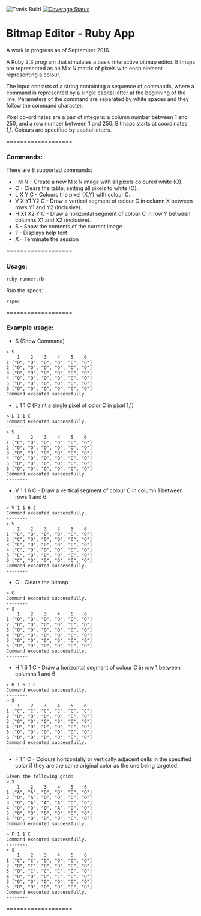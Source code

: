![Travis Build](https://travis-ci.org/benhawker/bm-editor.svg?branch=master)
[![Coverage Status](https://coveralls.io/repos/benhawker/bm-editor/badge.svg?branch=master&service=github)](https://coveralls.io/github/benhawker/bm-editor?branch=master)

# Bitmap Editor - Ruby App

A work in progress as of September 2016.

A Ruby 2.3 program that simulates a basic interactive bitmap editor. Bitmaps are represented as an M x N matrix of pixels with each element representing a colour.

The input consists of a string containing a sequence of commands, where a command is represented by a single capital letter at the beginning of the line. Parameters of the command are separated by white spaces and they follow the command character.

Pixel co-ordinates are a pair of integers: a column number between 1 and 250, and a row number between 1 and 250. Bitmaps starts at coordinates 1,1. Colours are specified by capital letters.

===================

### Commands:

There are 8 supported commands:

* I M N - Create a new M x N image with all pixels coloured white (O).
* C - Clears the table, setting all pixels to white (O).
* L X Y C - Colours the pixel (X,Y) with colour C.
* V X Y1 Y2 C - Draw a vertical segment of colour C in column X between rows Y1 and Y2 (inclusive).
* H X1 X2 Y C - Draw a horizontal segment of colour C in row Y between columns X1 and X2 (inclusive).
* S - Show the contents of the current image
* ? - Displays help text
* X - Terminate the session


===================

### Usage:

```
ruby runner.rb
```

Run the specs:
```
rspec
```

===================

### Example usage:

* S (Show Command)

```
> S
    1    2    3    4    5    6
1 ["O", "O", "O", "O", "O", "O"]
2 ["O", "O", "O", "O", "O", "O"]
3 ["O", "O", "O", "O", "O", "O"]
4 ["O", "O", "O", "O", "O", "O"]
5 ["O", "O", "O", "O", "O", "O"]
6 ["O", "O", "O", "O", "O", "O"]
Command executed successfully.
```

* L 1 1 C (Paint a single pixel of color C in pixel 1,1)

```
> L 1 1 C
Command executed successfully.
--------
> S
    1    2    3    4    5    6
1 ["C", "O", "O", "O", "O", "O"]
2 ["O", "O", "O", "O", "O", "O"]
3 ["O", "O", "O", "O", "O", "O"]
4 ["O", "O", "O", "O", "O", "O"]
5 ["O", "O", "O", "O", "O", "O"]
6 ["O", "O", "O", "O", "O", "O"]
Command executed successfully.
--------
```

* V 1 1 6 C - Draw a vertical segment of colour C in column 1 between rows 1 and 6
```
> V 1 1 6 C
Command executed successfully.
--------
> S
    1    2    3    4    5    6
1 ["C", "O", "O", "O", "O", "O"]
2 ["C", "O", "O", "O", "O", "O"]
3 ["C", "O", "O", "O", "O", "O"]
4 ["C", "O", "O", "O", "O", "O"]
5 ["C", "O", "O", "O", "O", "O"]
6 ["C", "O", "O", "O", "O", "O"]
Command executed successfully.
--------
```

* C - Clears the bitmap
```
> C
Command executed successfully.
--------
> S
    1    2    3    4    5    6
1 ["O", "O", "O", "O", "O", "O"]
2 ["O", "O", "O", "O", "O", "O"]
3 ["O", "O", "O", "O", "O", "O"]
4 ["O", "O", "O", "O", "O", "O"]
5 ["O", "O", "O", "O", "O", "O"]
6 ["O", "O", "O", "O", "O", "O"]
Command executed successfully.
--------
```


* H 1 6 1 C - Draw a horizontal segment of colour C in row 1 between columns 1 and 6
```
> H 1 6 1 C
Command executed successfully.
--------
> S
    1    2    3    4    5    6
1 ["C", "C", "C", "C", "C", "C"]
2 ["O", "O", "O", "O", "O", "O"]
3 ["O", "O", "O", "O", "O", "O"]
4 ["O", "O", "O", "O", "O", "O"]
5 ["O", "O", "O", "O", "O", "O"]
6 ["O", "O", "O", "O", "O", "O"]
Command executed successfully.
--------
```


* F 1 1 C - Colours horizontally or vertically adjacent cells in the specified color if they are the same original color as the one being targeted.
```
Given the following grid:
> S
    1    2    3    4    5    6
1 ["A", "A", "O", "O", "O", "O"]
2 ["O", "A", "O", "O", "O", "O"]
3 ["O", "A", "A", "A", "O", "O"]
4 ["O", "O", "O", "A", "O", "O"]
5 ["O", "O", "O", "O", "O", "O"]
6 ["O", "O", "O", "O", "O", "O"]
Command executed successfully.
--------
> F 1 1 C
Command executed successfully.
--------
> S
    1    2    3    4    5    6
1 ["C", "C", "O", "O", "O", "O"]
2 ["O", "C", "O", "O", "O", "O"]
3 ["O", "C", "C", "C", "O", "O"]
4 ["O", "O", "O", "C", "O", "O"]
5 ["O", "O", "O", "O", "O", "O"]
6 ["O", "O", "O", "O", "O", "O"]
Command executed successfully.
--------
```

===================
